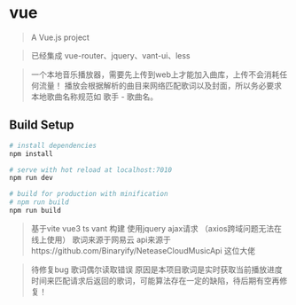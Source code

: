 # vue

> A Vue.js project


> 已经集成 vue-router、jquery、vant-ui、less

> 一个本地音乐播放器，需要先上传到web上才能加入曲库，上传不会消耗任何流量！ 播放会根据解析的曲目来网络匹配歌词以及封面，所以务必要求本地歌曲名称规范如 歌手 - 歌曲名。


## Build Setup

``` bash
# install dependencies
npm install

# serve with hot reload at localhost:7010
npm run dev

# build for production with minification
# npm run build
npm run build   

```

> 基于vite vue3 ts vant 构建 使用jquery ajax请求 （axios跨域问题无法在线上使用）
> 歌词来源于网易云 api来源于https://github.com/Binaryify/NeteaseCloudMusicApi 这位大佬

> 
> 待修复bug 歌词偶尔读取错误
> 原因是本项目歌词是实时获取当前播放进度时间来匹配请求后返回的歌词，可能算法存在一定的缺陷，待后期有空再修复！
> 


